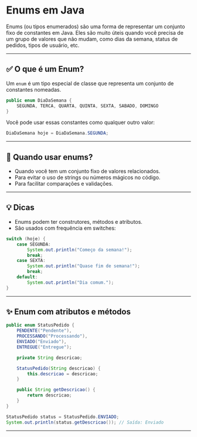 # Enums em Java

Enums (ou tipos enumerados) são uma forma de representar um conjunto fixo de constantes em Java. Eles são muito úteis quando você precisa de um grupo de valores que não mudam, como dias da semana, status de pedidos, tipos de usuário, etc.

---

## ✅ O que é um Enum?

Um `enum` é um tipo especial de classe que representa um conjunto de constantes nomeadas.

```java
public enum DiaDaSemana {
    SEGUNDA, TERCA, QUARTA, QUINTA, SEXTA, SABADO, DOMINGO
}
```

Você pode usar essas constantes como qualquer outro valor:

```java
DiaDaSemana hoje = DiaDaSemana.SEGUNDA;
```

---

## 🧐 Quando usar enums?
- Quando você tem um conjunto fixo de valores relacionados.
- Para evitar o uso de strings ou números mágicos no código.
- Para facilitar comparações e validações.

---

## 💡 Dicas
- Enums podem ter construtores, métodos e atributos.
- São usados com frequência em switches:

```java
switch (hoje) {
    case SEGUNDA:
        System.out.println("Começo da semana!");
        break;
    case SEXTA:
        System.out.println("Quase fim de semana!");
        break;
    default:
        System.out.println("Dia comum.");
}
```

---

## ✨ Enum com atributos e métodos

```java
public enum StatusPedido {
    PENDENTE("Pendente"),
    PROCESSANDO("Processando"),
    ENVIADO("Enviado"),
    ENTREGUE("Entregue");

    private String descricao;

    StatusPedido(String descricao) {
        this.descricao = descricao;
    }

    public String getDescricao() {
        return descricao;
    }
}
```

```java
StatusPedido status = StatusPedido.ENVIADO;
System.out.println(status.getDescricao()); // Saída: Enviado
```

---

